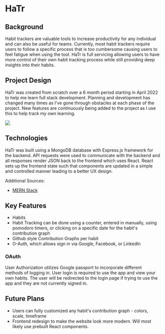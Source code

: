 # HaTr

## Background

Habit trackers are valuable tools to increase productivity for any individual and can also be useful for teams.  Currently, most habit trackers require users to follow a specific process that is too cumbersome causing users to feel fatigue when using the tool.  HaTr is full servicing allowing users to have more control of their own habit tracking process while still providing deep insights into their habits.  

## Project Design
HaTr was created from scratch over a 6 month period starting in April 2022 to help me learn full stack development.  Planning and development has changed many times as I've gone through obstacles at each phase of the project.  New features are continuously being added to the project as I use this to help track my own learning.  

![](https://media.giphy.com/media/JnGXFwR4KCBOYnBmJm/giphy.gif)

## Technologies
HaTr was built using a MongoDB database with Express.js framework for the backend.  API requests were used to communicate with the backend and all responses render JSON back to the frontend which uses React.  React sets up the frontend state such that components are updated in a simple and controlled manner leading to a better UX design.  

Additional Sources:
* [MERN Stack](http://mern.io/)

## Key Features
* Habits 
* Habit Tracking can be done using a counter, entered in manually, using pomodoro timers, or clicking on a specific date for the habit's contribution graph
* Github style Contribution Graphs per habit 
* O-Auth, which allows sign in via Google, Facebook, or LinkedIn

### OAuth
User Authorization utilizes Google passport to incorporate different methods of logging in. User login is required to use the app and view your own habits.  The user will be redirected to the login page if trying to use the app and they are not currently signed in.


## Future Plans
* Users can fully customized any habit's contribution graph - colors, scale, timeframe 
* Frontend redesign to make the website look more modern.  Will most likely use prebuilt React components.  